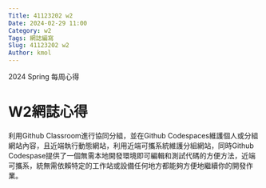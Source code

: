 ```yaml
---
Title: 41123202 w2
Date: 2024-02-29 11:00
Category: w2
Tags: 網誌編寫
Slug: 41123202 w2
Author: kmol
---
```


2024 Spring 每周心得

<!-- PELICAN_END_SUMMARY -->

# W2網誌心得
利用Github Classroom進行協同分組，並在Github Codespaces維護個人或分組網站內容，且近端執行動態網站，利用近端可攜系統維護分組網站，同時Github Codespase提供了一個無需本地開發環境即可編輯和測試代碼的方便方法，近端可攜系，統無需依賴特定的工作站或設備任何地方都能夠方便地繼續你的開發作業。